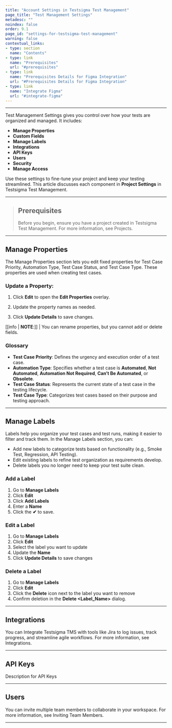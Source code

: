 ```yaml
---
title: "Account Settings in Testsigma Test Management"
page_title: "Test Management Settings"
metadesc: ""
noindex: false
order: 9.1
page_id: "settings-for-testsigma-test-management"
warning: false
contextual_links:
- type: section
  name: "Contents"
- type: link
  name: "Prerequisites"
  url: "#prerequisites"
- type: link
  name: "Prerequisites Details for Figma Integration"
  url: "#Prerequisites Details for Figma Integration"
- type: link
  name: "Integrate Figma"
  url: "#integrate-figma"
---
```


---

Test Management Settings gives you control over how your tests are organized and managed. It includes:
   - **Manage Properties** 
   - **Custom Fields**
   - **Manage Labels** 
   - **Integrations** 
   - **API Keys**
   - **Users**
   - **Security**
   - **Manage Access**

Use these settings to fine-tune your project and keep your testing streamlined. This article discusses each component in **Project Settings** in Testsigma Test Management.

---

> ## **Prerequisites**
> 
> Before you begin, ensure you have a project created in Testsigma Test Management. For more information, see Projects. 

---

## **Manage Properties**

The Manage Properties section lets you edit fixed properties for Test Case Priority, Automation Type, Test Case Status, and Test Case Type. These properties are used when creating test cases.

### **Update a Property:**

1. Click **Edit** to open the **Edit Properties** overlay.

2. Update the property names as needed.

3. Click **Update Details** to save changes.

[[info | **NOTE**:]]
| You can rename properties, but you cannot add or delete fields.

### **Glossary**
   - **Test Case Priority**: Defines the urgency and execution order of a test case.
   - **Automation Type**: Specifies whether a test case is **Automated**, **Not Automated**, **Automation Not Required**, **Can’t Be Automated**, or **Obsolete**.
   - **Test Case Status**: Represents the current state of a test case in the testing lifecycle.
   - **Test Case Type**: Categorizes test cases based on their purpose and testing approach.

---

## **Manage Labels**

Labels help you organize your test cases and test runs, making it easier to filter and track them. In the Manage Labels section, you can:
   - Add new labels to categorize tests based on functionality (e.g., Smoke Test, Regression, API Testing).
   - Edit existing labels to refine test organization as requirements develop.
   - Delete labels you no longer need to keep your test suite clean.

### **Add a Label**
   1. Go to **Manage Labels**
   2. Click **Edit**
   3. Click **Add Labels**
   4. Enter a **Name**
   5. Click the **✔** to save.

### **Edit a Label**
   1. Go to **Manage Labels**
   2. Click **Edit**
   3. Select the label you want to update
   4. Update the **Name**
   5. Click **Update Details** to save changes

### **Delete a Label**
   1. Go to **Manage Labels**
   2. Click **Edit**
   3. Click the **Delete** icon next to the label you want to remove
   4. Confirm deletion in the **Delete <Label_Name>** dialog.

---

## **Integrations** 
You can Integrate Testsigma TMS with tools like Jira to log issues, track progress, and streamline agile workflows. For more information, see Integrations.

---

## **API Keys**
Description for API Keys 

---

## **Users**

You can invite multiple team members to collaborate in your workspace. For more information, see Inviting Team Members.

---